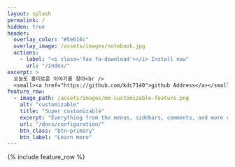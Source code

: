 ```yaml
---
layout: splash
permalink: /
hidden: true
header:
  overlay_color: "#5e616c"
  overlay_image: /assets/images/notebook.jpg
  actions:
    - label: "<i class='fas fa-download'></i> Install now"
      url: "/index/"
excerpt: >
  오늘도 흥미로운 이야기를 찾아<br />
  <small><a href="https://github.com/kdc7140">github Address</a></small>
feature_row:
  - image_path: /assets/images/mm-customizable-feature.png
    alt: "customizable"
    title: "Super customizable"
    excerpt: "Everything from the menus, sidebars, comments, and more can be configured or set with YAML Front Matter."
    url: "/docs/configuration/"
    btn_class: "btn—primary"
    btn_label: "Learn more"
---
```

{% include feature_row %}